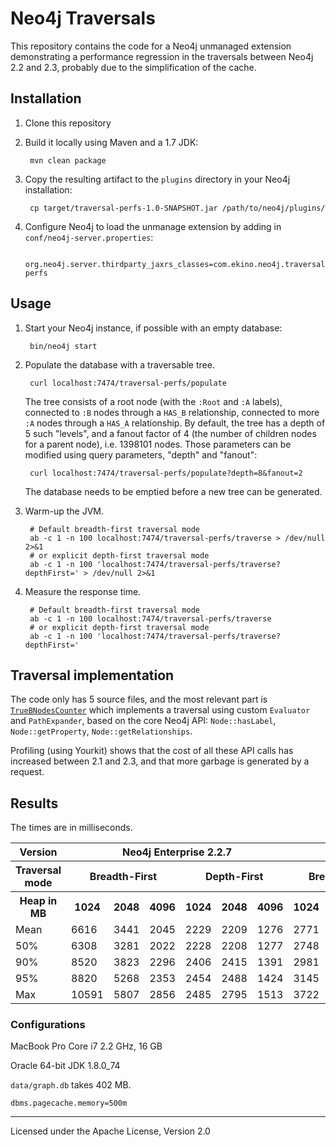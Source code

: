 # Neo4j Traversals

This repository contains the code for a Neo4j unmanaged extension demonstrating a performance regression in the 
traversals between Neo4j 2.2 and 2.3, probably due to the simplification of the cache.

## Installation

1. Clone this repository
1. Build it locally using Maven and a 1.7 JDK:

        mvn clean package
    
1. Copy the resulting artifact to the `plugins` directory in your Neo4j installation:

        cp target/traversal-perfs-1.0-SNAPSHOT.jar /path/to/neo4j/plugins/
        
1. Configure Neo4j to load the unmanage extension by adding in `conf/neo4j-server.properties`:

        org.neo4j.server.thirdparty_jaxrs_classes=com.ekino.neo4j.traversal=/traversal-perfs

## Usage

1. Start your Neo4j instance, if possible with an empty database:

        bin/neo4j start
        
1. Populate the database with a traversable tree.
        
        curl localhost:7474/traversal-perfs/populate
        
    The tree consists of a root node (with the `:Root` and `:A` labels), connected to `:B` nodes through a `HAS_B`
    relationship, connected to more `:A` nodes through a `HAS_A` relationship. By default, the tree has a depth of 5 
    such "levels", and a fanout factor of 4 (the number of children nodes for a parent node), i.e. 1398101 nodes.
    Those parameters can be modified using query parameters, "depth" and "fanout":
     
        curl localhost:7474/traversal-perfs/populate?depth=8&fanout=2
        
     The database needs to be emptied before a new tree can be generated.
        
1. Warm-up the JVM.
        
        # Default breadth-first traversal mode
        ab -c 1 -n 100 localhost:7474/traversal-perfs/traverse > /dev/null 2>&1
        # or explicit depth-first traversal mode
        ab -c 1 -n 100 'localhost:7474/traversal-perfs/traverse?depthFirst=' > /dev/null 2>&1

1. Measure the response time.

        # Default breadth-first traversal mode
        ab -c 1 -n 100 localhost:7474/traversal-perfs/traverse
        # or explicit depth-first traversal mode
        ab -c 1 -n 100 'localhost:7474/traversal-perfs/traverse?depthFirst='

## Traversal implementation

The code only has 5 source files, and the most relevant part is 
[`TrueBNodesCounter`](src/main/java/com/ekino/neo4j/traversal/TrueBNodesCounter.java) which
implements a traversal using custom `Evaluator` and `PathExpander`, based on the core Neo4j API: `Node::hasLabel`,
`Node::getProperty`, `Node::getRelationships`.

Profiling (using Yourkit) shows that the cost of all these API calls has increased between 2.1 and 2.3, and that more
garbage is generated by a request.

## Results

The times are in milliseconds.

<table>
  <tr>
    <th>Version</th>
    <th colspan="6">Neo4j Enterprise 2.2.7</th>
    <th colspan="6">Neo4j Enterprise 2.3.2</th>
  </tr>
  <tr>
    <th>Traversal mode</th>
    <th colspan="3">Breadth-First</th>
    <th colspan="3">Depth-First</th>
    <th colspan="3">Breadth-First</th>
    <th colspan="3">Depth-First</th>
  </tr>
  <tr>
    <th>Heap in MB</th>
    <th>1024</th>
    <th>2048</th>
    <th>4096</th>
    <th>1024</th>
    <th>2048</th>
    <th>4096</th>
    <th>1024</th>
    <th>2048</th>
    <th>4096</th>
    <th>1024</th>
    <th>2048</th>
    <th>4096</th>
  </tr>
  <tr>
    <td>Mean</td>
    <td>6616</td>
    <td>3441</td>
    <td>2045</td>
    <td>2229</td>
    <td>2209</td>
    <td>1276</td>
    <td>2771</td>
    <td>2500</td>
    <td>2465</td>
    <td>1544</td>
    <td>1543</td>
    <td>1540</td>
  </tr>
  <tr>
    <td>50%</td>
    <td>6308</td>
    <td>3281</td>
    <td>2022</td>
    <td>2228</td>
    <td>2208</td>
    <td>1277</td>
    <td>2748</td>
    <td>2487</td>
    <td>2443</td>
    <td>1549</td>
    <td>1517</td>
    <td>1547</td>
  </tr>
  <tr>
    <td>90%</td>
    <td>8520</td>
    <td>3823</td>
    <td>2296</td>
    <td>2406</td>
    <td>2415</td>
    <td>1391</td>
    <td>2981</td>
    <td>2672</td>
    <td>2674</td>
    <td>1679</td>
    <td>1690</td>
    <td>1693</td>
  </tr>
  <tr>
    <td>95%</td>
    <td>8820</td>
    <td>5268</td>
    <td>2353</td>
    <td>2454</td>
    <td>2488</td>
    <td>1424</td>
    <td>3145</td>
    <td>2773</td>
    <td>2709</td>
    <td>1711</td>
    <td>1727</td>
    <td>1716</td>
  </tr>
  <tr>
    <td>Max</td>
    <td>10591</td>
    <td>5807</td>
    <td>2856</td>
    <td>2485</td>
    <td>2795</td>
    <td>1513</td>
    <td>3722</td>
    <td>3321</td>
    <td>2936</td>
    <td>1882</td>
    <td>1771</td>
    <td>1757</td>
  </tr>
</table>

### Configurations

MacBook Pro Core i7 2.2 GHz, 16 GB

Oracle 64-bit JDK 1.8.0_74

`data/graph.db` takes 402 MB.

    dbms.pagecache.memory=500m
    
------

Licensed under the Apache License, Version 2.0
